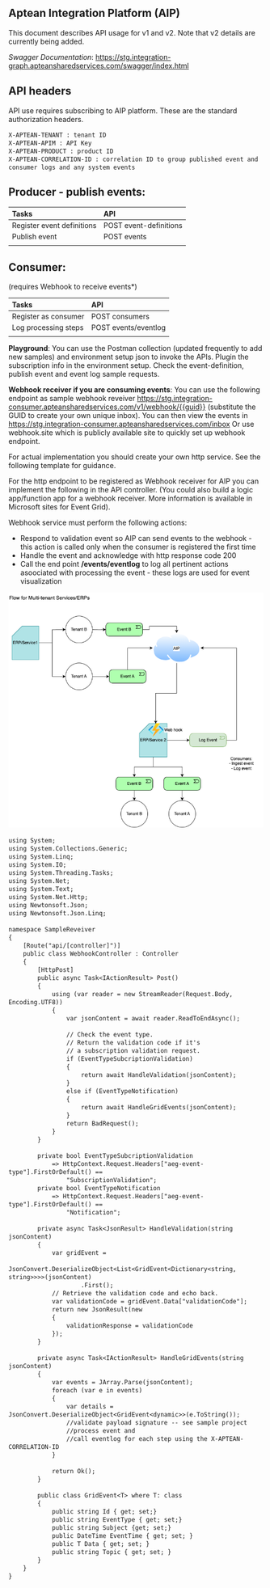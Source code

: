 ## Aptean Integration Platform (AIP)
This document describes API usage for v1 and v2. Note that v2 details are currently being added.

*Swagger Documentation*: https://stg.integration-graph.apteansharedservices.com/swagger/index.html

## API headers
API use requires subscribing to AIP platform. These are the standard authorization headers. 
```
X-APTEAN-TENANT : tenant ID
X-APTEAN-APIM : API Key
X-APTEAN-PRODUCT : product ID
X-APTEAN-CORRELATION-ID : correlation ID to group published event and consumer logs and any system events
```

## Producer - publish events:

| **Tasks**                  | **API**                |
| :------------------------- | :--------------------- |
| Register event definitions | POST event-definitions |
| Publish event              | POST events            |
|                            |                        |

## Consumer: 
(requires Webhook to receive events*)

| **Tasks**            | **API**        |
| :------------------- | :------------- |
| Register as consumer | POST consumers |
| Log processing steps | POST events/eventlog |
|                      |                |

**Playground**: You can use the Postman collection (updated frequently to add new samples) and environment setup json to invoke the APIs. Plugin the subscription info in the environment setup.
Check the event-definition, publish event and event log sample requests.

**Webhook receiver if you are consuming events**:
You can use the following endpoint as sample webhook reveiver https://stg.integration-consumer.apteansharedservices.com/v1/webhook/{{guid}} 
(substitute the GUID to create your own unique inbox). You can then view the events in https://stg.integration-consumer.apteansharedservices.com/inbox
Or use webhook.site which is publicly available site to quickly set up webhook endpoint.

For actual implementation you should create your own http service. See the following template for guidance.

For the http endpoint to be registered as Webhook receiver for AIP you can implement the following in the API controller. (You could also build a logic app/function app for a webhook receiver. More information is available in Microsoft sites for Event Grid).

Webhook service must perform the following actions:
- Respond to validation event so AIP can send events to the webhook - this action is called only when the consumer is registered the first time
- Handle the event and acknowledge with http response code 200
- Call the end point **/events/eventlog** to log all pertinent actions asoociated with processing the event - these logs are used for event visualization

![reference](AIP-2-ERP-Flow.png)

```
using System;
using System.Collections.Generic;
using System.Linq;
using System.IO;
using System.Threading.Tasks;
using System.Net;
using System.Text;
using System.Net.Http;
using Newtonsoft.Json;
using Newtonsoft.Json.Linq;

namespace SampleReveiver
{
    [Route("api/[controller]")]
    public class WebhookController : Controller
    {
        [HttpPost]
        public async Task<IActionResult> Post()
        {
            using (var reader = new StreamReader(Request.Body, Encoding.UTF8))
            {
                var jsonContent = await reader.ReadToEndAsync();

                // Check the event type.
                // Return the validation code if it's 
                // a subscription validation request. 
                if (EventTypeSubcriptionValidation)
                {
                    return await HandleValidation(jsonContent);
                }
                else if (EventTypeNotification)
                {
                    return await HandleGridEvents(jsonContent);
                }            
                return BadRequest();                
            }
        }

        private bool EventTypeSubcriptionValidation
            => HttpContext.Request.Headers["aeg-event-type"].FirstOrDefault() ==
                "SubscriptionValidation";
        private bool EventTypeNotification
            => HttpContext.Request.Headers["aeg-event-type"].FirstOrDefault() ==
                "Notification";

        private async Task<JsonResult> HandleValidation(string jsonContent)
        {
            var gridEvent =
                JsonConvert.DeserializeObject<List<GridEvent<Dictionary<string, string>>>>(jsonContent)
                    .First();
            // Retrieve the validation code and echo back.
            var validationCode = gridEvent.Data["validationCode"];
            return new JsonResult(new
            {
                validationResponse = validationCode
            });
        }

        private async Task<IActionResult> HandleGridEvents(string jsonContent)
        {
            var events = JArray.Parse(jsonContent);
            foreach (var e in events)
            {
                var details = JsonConvert.DeserializeObject<GridEvent<dynamic>>(e.ToString());
                //validate payload signature -- see sample project
                //process event and
                //call eventlog for each step using the X-APTEAN-CORRELATION-ID
            }

            return Ok();
        }

        public class GridEvent<T> where T: class
        {
            public string Id { get; set;}
            public string EventType { get; set;}
            public string Subject {get; set;}
            public DateTime EventTime { get; set; } 
            public T Data { get; set; } 
            public string Topic { get; set; }
        }
    }
}
```
